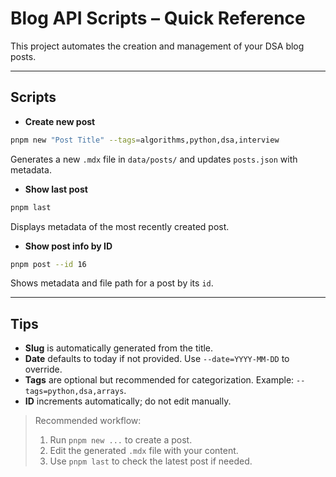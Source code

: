 # Blog API Scripts – Quick Reference

This project automates the creation and management of your DSA blog posts.

---

## Scripts

- **Create new post**

```sh
pnpm new "Post Title" --tags=algorithms,python,dsa,interview
```

Generates a new `.mdx` file in `data/posts/` and updates `posts.json` with metadata.

- **Show last post**

```sh
pnpm last
```

Displays metadata of the most recently created post.

- **Show post info by ID**

```sh
pnpm post --id 16
```

Shows metadata and file path for a post by its `id`.

---

## Tips

- **Slug** is automatically generated from the title.
- **Date** defaults to today if not provided. Use `--date=YYYY-MM-DD` to override.
- **Tags** are optional but recommended for categorization. Example: `--tags=python,dsa,arrays`.
- **ID** increments automatically; do not edit manually.

> Recommended workflow:
>
> 1. Run `pnpm new ...` to create a post.
> 2. Edit the generated `.mdx` file with your content.
> 3. Use `pnpm last` to check the latest post if needed.
